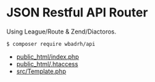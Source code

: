 # JSON Restful API Router
Using League/Route & Zend/Diactoros.

```
$ composer require wbadrh/api
```

- [public_html/index.php](public_html/index.php)
- [public_html/.htaccess](public_html/.htaccess)
- [src/Template.php](src/Template.php)
